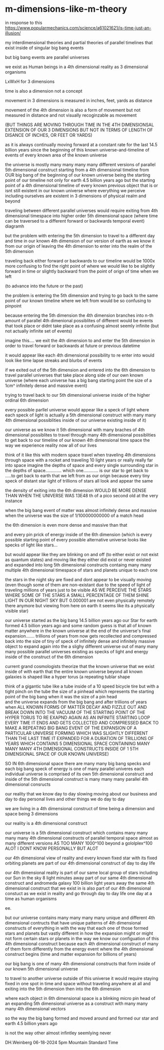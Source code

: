 # m-dimensions-like-m-theory

in response to this
https://www.popularmechanics.com/science/a61021621/is-time-just-an-illusion/


my interdimensional theories and partial theories of parallel timelines that exist inside of singular big bang events

but big bang events are parallel universes

we exist as Human beings in a 4th dimensional reality as 3 dimensional organisms 

LxWxH for 3 dimensions 

time is also a dimension not a concept

movement in 3 dimensions is measured in inches, feet, yards as distance

movement of the 4th dimension is also a form of movement but not measured in distance and not visually recoginzable as movement 

(BUT THINGS ARE MOVING THROUGH TIME IN THE 4TH DIMENSIONSAL EXTENSION OF OUR 3 DIMENSIONS BUT NOT IN TERMS OF LENGTH OF DISANCE OF INCHES, OR FEET OR YARDS)

as it is always continually moving forward at a constant rate for the last 14.5 billion years since the beginning of this known universe-and-timeline of events of every known area of the known universe

the universe is mostly many many many many different versions of parallel 5th dimensional construct starting from a 4th dimensional timeline from OUR big bang of the beginning of our known universe being the starting point of our timeline not only for earth 4.5 billion years ago but the starting point of a 4th dimensional timeline of every known previous object that is or isnt still existent in our known universe
where everything we perceive including ourselves are existent in 3 dimensions of physical realm and beyond

traveling between different parallel universes would require exiting from 4th dimensional timespace into higher order 5th dimensional space (where time can be traversed to a different forward or backwards temporal event)
diagramh

but the problem with entering the 5th dimension to travel to a different day and time in our known 4th dimension of our version of earth as we know it from our origin of leaving the 4th dimension to enter into the realm of the 5th dimension

traveling back either forward or backwards to our timeline would be 1000x more confusing to find the right point of where we would like to be slightly forward in time or slightly backward from the point of orign of time when we left

(to advance into the future or the past)

the problem is entering the 5th dimension and trying to go back to the same point of our known timeline where we left from would be so confusing to pinpoint

because entering the 5th dimension the 4th dimension branches into n-th amount of parallel 4th dimenional possiblites of different would be events that took place or didnt take place as a confusing almost seemly infinite (but not actually infinite set of events)

imagine this.... we exit the 4th dimension to and enter the 5th dimension in order to travel forward or backwards at future or previous datetime

it would appear like each 4th dimensional possibility to re enter into would look like time lapse streaks and blurbs of events

if we exited out of the 5th dimension and entered into the 6th dimension to travel parallel universes that take place along side of our own known universe (where each universe has a big bang starting point the size of a 1cm^ infinitely dense and massive event)


trying to travel back to our 5th dimensional universe inside of the higher ordinal 6th dimension

every possible parllel universe would appear like a speck of light where each speck of light is actually a 5th dimensional construct 
with many many 4th dimensional possiblities inside of our universe existing inside of it)

our universe as we know it 5th dimensional with many braches of 4th dimensional possiblites 
to travel through many 4th dimensional possiblities to get back to our timeline of our known 4th dimensional time space the way we experience reality now all of our lives


think of it like this with modern space travel
when traveling 4th dimensions through space with a rocket and traveling 10 light years or really really far into space
imagine the depths of space and every single surrounding star in the depths of space............. which one............ is our star to get back to .....to get back to earth that we left from as our orign 
because every tiny speck of distant star light of trillions of stars all look and appear the same


the density of exiting into the 6th dimension WOULD BE MORE DENSE THAN WHEN THE UNIVERSE WAS 13E48 th of a pico second old at the very instance

when the big bang event of matter was almost infinitely dense and massive when the universe was the size of 1/100000000000 of a match head


the 6th dimension is even more dense and massive than that

and every pin prick of energy inside of the 6th dimension (which is every possible starting point of every possible alternative universe looks like specks of light like stars...

but would appear like they are blinking on and off (to either exist or not exist as quantum states) and moving like they either did exist or never existed and expanded into long 5th dimensional constructs containg many many multiple 4th dimensional timespace of stars and planets unique to each one

the stars in the night sky are fixed and dont appear to be visually moving (even though some of them are non-existant due to the speed of light of traveling millions of years just to be visible AS WE PERCEIVE THE STARS WHERE SOME OF THE STARS A SMALL PERCENTAGE OF THEM SHINE LIGHT IN OUR NIGHT SKY BUT 0.000001 are not even physically remotely there anymore but viewing from here on earth it seems like its a physically visible star)


our universe started as the big bang 14.5 billion years ago our Star for earth formed 4.5 billion years ago and some random guess is that all of known matter anywhere in the known universe at the end of the universe's final expansion....... trillions of years from now gets recollected and compressed back into the size of tiny of speck of infinitely dense and infinitely massive object to expand again into the a slighy different universe out of many many many possible parallel universes existing as specks of light and energy inside of the construct of the 6th dimension 




current grand cosmologists theorize that the known universe that we exist inside of with earth that the entire known universe beyond all known galaxies is shaped like a hyper torus (a repeating tublar shape

think of a gigantic tube like a tube inside of a 10 speed bicycle tire but with a tight pinch on the tube the size of a pinhead which represents the starting point of the big bang when it was the size of a pin head  
and the universe expands from the big bang and after trillions of years when ALL KNOWN FORMS OF MATTER DECAY AND FIZZLE OUT AND BREAK DOWN INTO THE VACUUM OF THE STARTING POINT OF THE HYPER TORUS TO RE EXAPND AGAIN AS AN INFINITE STARTING LOOP EVERY TIME IT ENDS AND GETS COLLECTED AND COMPRESSED BACK TO MAKE A REPEATING BIG BANG EVENT OF THE EXPANSION OF A PARTICULAR UNIVERSE FORMING WHICH WAS SLIGHTLY DIFFERENT THAN THE LAST TIME IT EXPANDED FOR A DURATION OF TRILLIONS OF YEARS WHICH CONTAINS 5 DIMENSIONAL SPACE CONTAINING MANY MANY MANY 4TH DIMENSIONAL CONSTRUCTS INSIDE OF 1 5TH DIMENSIONAL SPACE OF OUR KNOWN UNIVERSE)



SO IN 6th dimensional space there are many many big bang specks and each big bang speck of energy is one of many parallel univeres each individual universe is comprised of its own 5th dimensional construct and inside of the 5th dimensional construct is many many many parallel 4th dimensional consructs 

our reality that we know day to day slowing moving about our business and day to day personal lives and other things we do day to day

we are living in a 4th dimensional construct of time being a dimension and space being 3 dimensions

our reality is a 4th dimensional construct

our universe is a 5th dimensional construct which contains many many many many 4th dimensional constructs of parallel temporal space almost as many different versions AS TOO MANY 1000^100 beyond a gololplex^100 ALOT 
I DONT KNOW PERSONALLY BUT ALOT

our 4th dimensional view of reality and every known fixed star with its fixed orbiting planets are part of our 4th dimensional construct of day to day life 


our 4th dimensional reality is part of our same local group of stars including our Sun in the sky 8 light minutes away part of our same 4th dimensional construct and andromeda galaxy 100 billion light years away the same 4th dimensional construct that we exist in is also part of our 4th dimensional constuct as we exist in reality and go through day to day life one day at a time as human organisms




ee.

but our universe contains many many many many unique and different 4th dimensional contructs that have unique patterns of 4th dimensional constructs of everything in with the way that each one of those formed stars and planets
but vastly different in how the expansion might or might not form certain stars or planets in the way we know our configuation of this 4th dimensional construct because each 4th dimensional construct of many of them form differently from the energy event where the 4th dimensional construct begins (time and matter expansion for billions of years)

our big bang is one of many 4th dimensional constructs that form inside of our known 5th dimensional universe

to travel to another universe outside of this universe it would require staying fixed in one spot in time and space without traveling anywhere at all
and exiting into the 5th dimension then into the 6th dimension

where each object in 6th dimensional space is a blinking micro pin head of an expanding 5th dimensional universe as a construct with many many many 4th dimensional vectors





so the way the big bang formed and moved around and formed our star and earth 4.5 billion years ago

is not the way other almost infintley seemlying never 

DH.Weinberg
06-18-2024 5pm Mountain Standard Time

